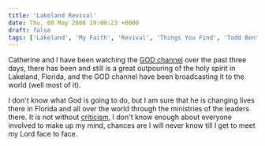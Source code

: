 ```yaml
---
title: 'Lakeland Revival'
date: Thu, 08 May 2008 19:00:23 +0000
draft: false
tags: ['Lakeland', 'My Faith', 'Revival', 'Things You Find', 'Todd Bentley']
---
```


Catherine and I have been watching the [GOD channel](http://www.god.tv/) over the past three days, there has been and still is a great outpouring of the holy spirit in Lakeland, Florida, and the GOD channel have been broadcasting it to the world (well most of it).

I don't know what God is going to do, but I am sure that he is changing lives there in Florida and all over the world through the ministries of the leaders there. It is not without [criticism](http://churchwarnings.blogspot.com/2008/05/todd-bentley-revival-in-lakeland-email.html), I don't know enough about everyone involved to make up my mind, chances are I will never know till I get to meet my Lord face to face.